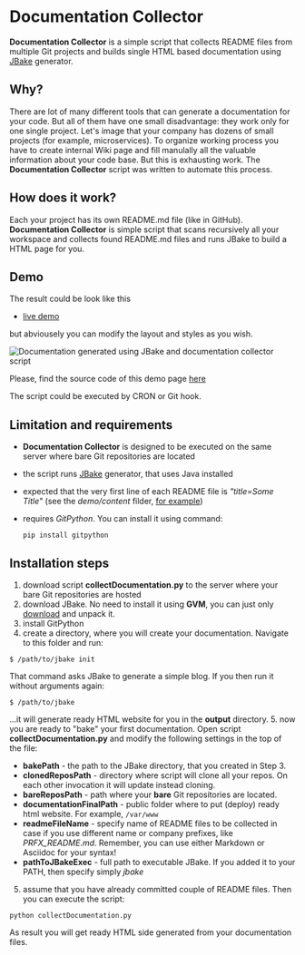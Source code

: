 # Documentation Collector

**Documentation Collector** is a simple script that collects README files from multiple Git projects and builds single HTML based documentation using [JBake](http://www.jbake.org) generator.

## Why?

There are lot of many different tools that can generate a documentation for your code. But all of them have one small disadvantage: they work only for one single project. Let's image that your company has dozens of small projects (for example, microservices). To organize working process you have to create internal Wiki page and fill manulally all the valuable information about your code base. But this is exhausting work. The **Documentation Collector** script was written to automate this process.

## How does it work?

Each your project has its own README.md file (like in GitHub). **Documentation Collector** is simple script that scans recursively all your workspace and collects found README.md files and runs JBake to build a HTML page for you.

## Demo
The result could be look like this

 * [live demo](http://w32blaster.github.io/documentation-collector/)
 
but abviousely you can modify the layout and styles as you wish.

![Documentation generated using JBake and documentation collector script](http://w32blaster.github.io/documentation-collector/smart-commits.png)

Please, find the source code of this demo page [here](https://github.com/w32blaster/documentation-collector/tree/master/demo)

The script could be executed by CRON or Git hook.

## Limitation and requirements

* **Documentation Collector** is designed to be executed on the same server where bare Git repositories are located
* the script runs [JBake](http://www.jbake.org) generator, that uses Java installed
* expected that the very first line of each README file is _"title=Some Title"_ (see the _demo/content_ filder, [for example](https://raw.githubusercontent.com/w32blaster/documentation-collector/master/demo/content/Project_Three.md))
* requires *GitPython*. You can install it using command:

     ```
     pip install gitpython
     ```
     
## Installation steps

 1. download script **collectDocumentation.py** to the server where your bare Git repositories are hosted
 2. download JBake. No need to install it using **GVM**, you can just only [download](http://jbake.org/download.html) and unpack it.
 3. install GitPython
 4. create a directory, where you will create your documentation. Navigate to this folder and run:
 
 ```
 $ /path/to/jbake init
 ```
 
 That command asks JBake to generate a simple blog. If you then run it without arguments again:
 
 ```
 $ /path/to/jbake
 ```
 
 ...it will generate ready HTML website for you in the **output** directory.
 5. now you are ready to "bake" your first documentation. Open script **collectDocumentation.py** and modify the following settings in the top of the file:
  * **bakePath** - the path to the JBake directory, that you created in Step 3.
  * **clonedReposPath** - directory where script will clone all your repos. On each other invocation it will update instead cloning.
  * **bareReposPath** - path where your **bare** Git repositories are located.
  * **documentationFinalPath** - public folder where to put (deploy) ready html website. For example, `/var/www`
  * **readmeFileName** - specify name of README files to be collected in case if you use different name or company prefixes, like *PRFX_README.md*. Remember, you can use either Markdown or Asciidoc for your syntax!
  * **pathToJBakeExec** - full path to executable JBake. If you added it to your PATH, then specify simply *jbake*
 5. assume that you have already committed couple of README files. Then you can execute the script:
 
  ```
  python collectDocumentation.py
  ```
  
As result you will get ready HTML side generated from your documentation files. 


